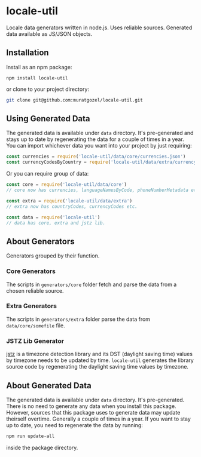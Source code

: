 # locale-util
Locale data generators written in node.js. Uses reliable sources. Generated data available as JS/JSON objects.

## Installation
Install as an npm package:
```
npm install locale-util
```
or clone to your project directory:
```sh
git clone git@github.com:muratgozel/locale-util.git
```

## Using Generated Data
The generated data is available under `data` directory. It's pre-generated and stays up to date by regenerating the data for a couple of times in a year. You can import whichever data you want into your project by just requiring:
```js
const currencies = require('locale-util/data/core/currencies.json')
const currencyCodesByCountry = require('locale-util/data/extra/currencyCodesByCountry.json')
```
Or you can require group of data:
```js
const core = require('locale-util/data/core')
// core now has currencies, languageNamesByCode, phoneNumberMetadata etc.

const extra = require('locale-util/data/extra')
// extra now has countryCodes, currencyCodes etc.

const data = require('locale-util')
// data has core, extra and jstz lib.
```

## About Generators
Generators grouped by their function.

### Core Generators
The scripts in `generators/core` folder fetch and parse the data from a chosen reliable source.

### Extra Generators
The scripts in `generators/extra` folder parse the data from `data/core/somefile` file.

### JSTZ Lib Generator
[jstz](https://github.com/pellepim/jstimezonedetect) is a timezone detection library and its DST (daylight saving time) values by timezone needs to be updated by time. `locale-util` generates the library source code by regenerating the daylight saving time values by timezone.

## About Generated Data
The generated data is available under `data` directory. It's pre-generated. There is no need to generate any data when you install this package. However, sources that this package uses to generate data may update theirself overtime. Generally a couple of times in a year. If you want to stay up to date, you need to regenerate the data by running:
```sh
npm run update-all
```
inside the package directory.
